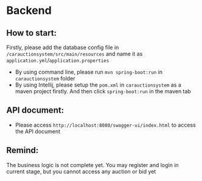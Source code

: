# Backend
How to start:
- 
Firstly, please add the database config file in `/carauctionsystem/src/main/resources` and name it as `application.yml`/`application.properties`
- By using command line, please run `mvn spring-boot:run` in `carauctionsystem` folder
- By using Intellij, please setup the `pom.xml` in `carauctionsystem` as a maven project firstly. And then click `spring-boot:run` in the maven tab

API document:
- 
- Please access `http://localhost:8080/swagger-ui/index.html` to access the API document

Remind:
- 
The business logic is not complete yet. You may register and login in current stage, but you cannot access any auction or bid yet